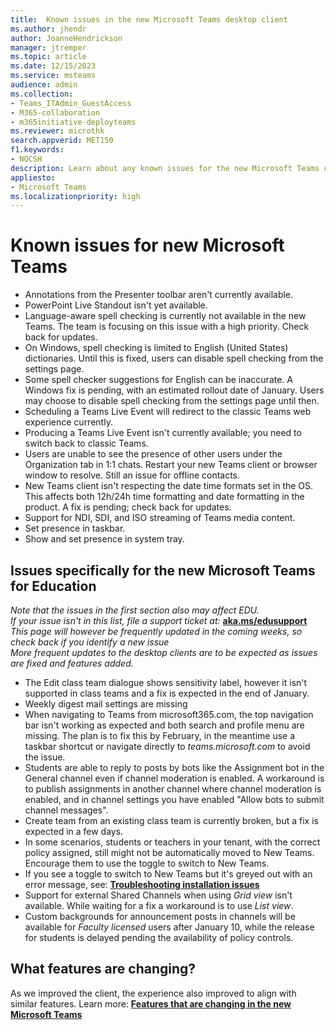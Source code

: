 ```yaml
---
title:  Known issues in the new Microsoft Teams desktop client
ms.author: jhendr
author: JoanneHendrickson
manager: jtremper
ms.topic: article
ms.date: 12/15/2023
ms.service: msteams
audience: admin
ms.collection: 
- Teams_ITAdmin_GuestAccess
- M365-collaboration
- m365initiative-deployteams
ms.reviewer: microthk
search.appverid: MET150
f1.keywords:
- NOCSH
description: Learn about any known issues for the new Microsoft Teams client. 
appliesto: 
- Microsoft Teams
ms.localizationpriority: high
---
```

# Known issues for new Microsoft Teams

- Annotations from the Presenter toolbar aren't currently available.
- PowerPoint Live Standout isn't yet available.
- Language-aware spell checking is currently not available in the new Teams. The team is focusing on this issue with a high priority. Check back for updates.
- On Windows, spell checking is limited to English (United States) dictionaries. Until this is fixed, users can disable spell checking from the settings page.
- Some spell checker suggestions for English can be inaccurate. A Windows fix is pending, with an estimated rollout date of January. Users may choose to disable spell checking from the settings page until then.
- Scheduling a Teams Live Event will redirect to the classic Teams web experience currently.
- Producing a Teams Live Event isn't currently available; you need to switch back to classic Teams.
- Users are unable to see the presence of other users under the Organization tab in 1:1 chats. Restart your new Teams client or browser window to resolve. Still an issue for offline contacts.
- New Teams client isn't respecting the date time formats set in the OS. This affects both 12h/24h time formatting and date formatting in the product. A fix is pending; check back for updates.
- Support for NDI, SDI, and ISO streaming of Teams media content.
- Set presence in taskbar.
- Show and set presence in system tray.

## Issues specifically for the new **Microsoft Teams for Education**

*Note that the issues in the first section also may affect EDU.*  
*If your issue isn't in this list, file a support ticket at:* [**aka.ms/edusupport**](https://aka.ms/edusupport)  
*This page will however be frequently updated in the coming weeks, so check back if you identify a new issue*  
*More frequent updates to the desktop clients are to be expected as issues are fixed and features added.*  

- The Edit class team dialogue shows sensitivity label, however it isn't supported in class teams and a fix is expected in the end of January. 
- Weekly digest mail settings are missing
- When navigating to Teams from microsoft365.com, the top navigation bar isn't working as expected and both search and profile menu are missing. The plan is to fix this by February, in the meantime use a taskbar shortcut or navigate directly to *teams.microsoft.com* to avoid the issue.
- Students are able to reply to posts by bots like the Assignment bot in the General channel even if channel moderation is enabled. A workaround is to publish assignments in another channel where channel moderation is enabled, and in channel settings you have enabled "Allow bots to submit channel messages".
- Create team from an existing class team is currently broken, but a fix is expected in a few days.
- In some scenarios, students or teachers in your tenant, with the correct policy assigned, still might not be automatically moved to New Teams. Encourage them to use the toggle to switch to New Teams.
- If you see a toggle to switch to New Teams but it's greyed out with an error message, see: [**Troubleshooting installation issues**](new-teams-troubleshooting-installation.md)
- Support for external Shared Channels when using *Grid view* isn't available. While waiting for a fix a workaround is to use *List view*.
- Custom backgrounds for announcement posts in channels will be available for *Faculty licensed* users after January 10, while the release for students is delayed pending the availability of policy controls.

## What features are changing?

As we improved the client, the experience also improved to align with similar features. Learn more: [**Features that are changing in the new Microsoft Teams**](new-teams-whats-changing.md)
